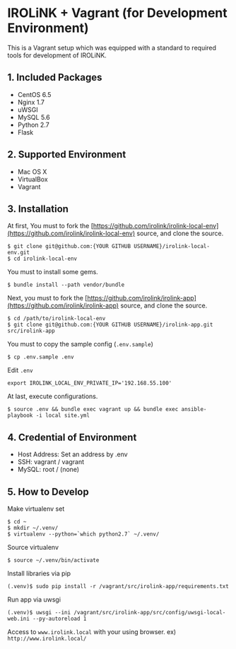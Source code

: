IROLiNK + Vagrant (for Development Environment)
===============================================


This is a Vagrant setup which was equipped with a standard to required tools for development of IROLiNK.


## 1. Included Packages

- CentOS 6.5
- Nginx 1.7
- uWSGI
- MySQL 5.6
- Python 2.7
- Flask


## 2. Supported Environment

- Mac OS X
- VirtualBox
- Vagrant


## 3. Installation

At first, You must to fork the [https://github.com/irolink/irolink-local-env](https://github.com/irolink/irolink-local-env) source, and clone the source.

    $ git clone git@github.com:{YOUR GITHUB USERNAME}/irolink-local-env.git
    $ cd irolink-local-env

You must to install some gems.

    $ bundle install --path vendor/bundle

Next, you must to fork the [https://github.com/irolink/irolink-app](https://github.com/irolink/irolink-app) source, and clone the source.

    $ cd /path/to/irolink-local-env
    $ git clone git@github.com:{YOUR GITHUB USERNAME}/irolink-app.git src/irolink-app

You must to copy the sample config (`.env.sample`)

    $ cp .env.sample .env

Edit `.env`

    export IROLINK_LOCAL_ENV_PRIVATE_IP='192.168.55.100'

At last, execute configurations.

    $ source .env && bundle exec vagrant up && bundle exec ansible-playbook -i local site.yml


## 4. Credential of Environment

- Host Address: Set an address by .env
- SSH: vagrant / vagrant
- MySQL: root / (none)


## 5. How to Develop

Make virtualenv set

    $ cd ~
    $ mkdir ~/.venv/
    $ virtualenv --python=`which python2.7` ~/.venv/

Source virtualenv

    $ source ~/.venv/bin/activate

Install libraries via pip

    (.venv)$ sudo pip install -r /vagrant/src/irolink-app/requirements.txt

Run app via uwsgi

    (.venv)$ uwsgi --ini /vagrant/src/irolink-app/src/config/uwsgi-local-web.ini --py-autoreload 1

Access to `www.irolink.local` with your using browser.
ex) `http://www.irolink.local/`


